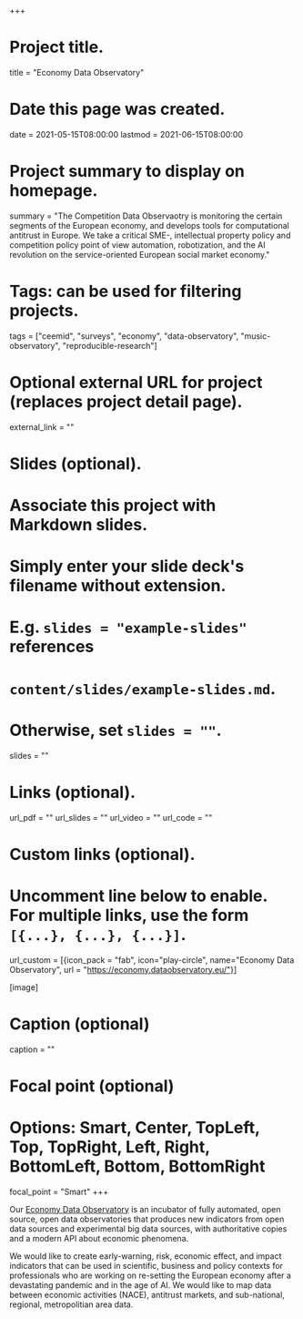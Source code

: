+++
# Project title.
title = "Economy Data Observatory"

# Date this page was created.
date = 2021-05-15T08:00:00
lastmod = 2021-06-15T08:00:00

# Project summary to display on homepage.
summary = "The Competition Data Observaotry is monitoring the certain segments of the European economy, and develops tools for computational antitrust in Europe. We take a critical SME-, intellectual property policy and competition policy point of view automation, robotization, and the AI revolution on the service-oriented European social market economy."

# Tags: can be used for filtering projects.
tags = ["ceemid", "surveys", "economy", "data-observatory", "music-observatory", "reproducible-research"]

# Optional external URL for project (replaces project detail page).
external_link = ""

# Slides (optional).
#   Associate this project with Markdown slides.
#   Simply enter your slide deck's filename without extension.
#   E.g. `slides = "example-slides"` references 
#   `content/slides/example-slides.md`.
#   Otherwise, set `slides = ""`.
slides = ""

# Links (optional).
url_pdf = ""
url_slides = ""
url_video = ""
url_code = ""

# Custom links (optional).
#   Uncomment line below to enable. For multiple links, use the form `[{...}, {...}, {...}]`.
url_custom = [{icon_pack = "fab", icon="play-circle", name="Economy Data Observatory", url = "https://economy.dataobservatory.eu/"}]

[image]
  # Caption (optional)
  caption = ""
  
  # Focal point (optional)
  # Options: Smart, Center, TopLeft, Top, TopRight, Left, Right, BottomLeft, Bottom, BottomRight
  focal_point = "Smart"
+++

Our [Economy Data Observatory](https://economy.dataobservatory.eu/) is an incubator of fully automated, open source, open data observatories that produces new indicators from open data sources and experimental big data sources, with authoritative copies and a modern API about economic phenomena.

We would like to create early-warning, risk, economic effect, and impact indicators that can be used in scientific, business and policy contexts for professionals who are working on re-setting the European economy after a devastating pandemic and in the age of AI. We would like to map data between economic activities (NACE), antitrust markets, and sub-national, regional, metropolitian area data.
